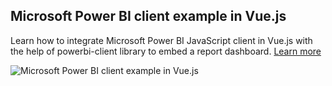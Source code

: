 ## Microsoft Power BI client example in Vue.js
Learn how to integrate Microsoft Power BI JavaScript client in Vue.js with the help of powerbi-client library to embed a report dashboard.
[Learn more](https://www.nightprogrammer.com/vue-js/how-to-integrate-microsoft-power-bi-client-in-vue-js-example/)

![Microsoft Power BI client example in Vue.js](https://i0.wp.com/www.nightprogrammer.com/wp-content/uploads/2022/10/microsoft-power-bi-in-vuejs-example-new.jpg "Microsoft Power BI client example in Vue.js")
